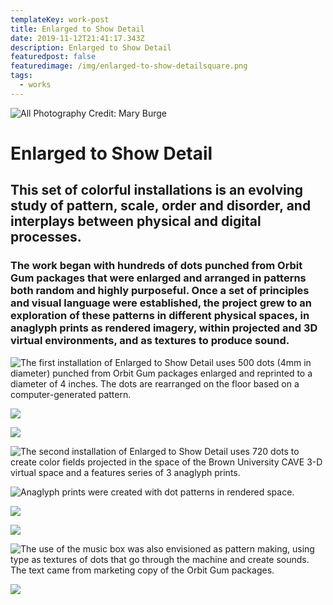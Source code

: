 ```yaml
---
templateKey: work-post
title: Enlarged to Show Detail
date: 2019-11-12T21:41:17.343Z
description: Enlarged to Show Detail
featuredpost: false
featuredimage: /img/enlarged-to-show-detailsquare.png
tags:
  - works
---
```

![](/img/enlarged1.png " All Photography Credit: Mary Burge")

# Enlarged to Show Detail

## This set of colorful installations is an evolving study of pattern, scale, order and disorder, and interplays between physical and digital processes. 

### The work began with hundreds of dots punched from Orbit Gum packages that were enlarged and arranged in patterns both random and highly purposeful. Once a set of principles and visual language were established, the project grew to an exploration of these patterns in different physical spaces, in anaglyph prints as rendered imagery, within projected and 3D virtual environments, and as textures to produce sound.

![](/img/enlarged2.png "The first installation of Enlarged to Show Detail uses 500 dots (4mm in diameter) punched from Orbit Gum packages enlarged and reprinted to a diameter of 4 inches. The dots are rearranged on the floor based on a computer-generated pattern.")

![](/img/enlarged3.png)

![](/img/enlarged4.gif)

![](/img/enlarged5.png "The second installation of Enlarged to Show Detail uses 720 dots to create color fields projected in the space of the Brown University CAVE 3-D virtual space and a features series of 3 anaglyph prints.")

![](/img/enlarged6.png "Anaglyph prints were created with dot patterns in rendered space.")

![](/img/enlarged7.png)

![](/img/enlarged8.png)

![](/img/enlarged9.png "The use of the music box was also envisioned as pattern making, using type as textures of dots that go through the machine and create sounds. The text came from marketing copy of the Orbit Gum packages.")

![](/img/enlarged10.png)
